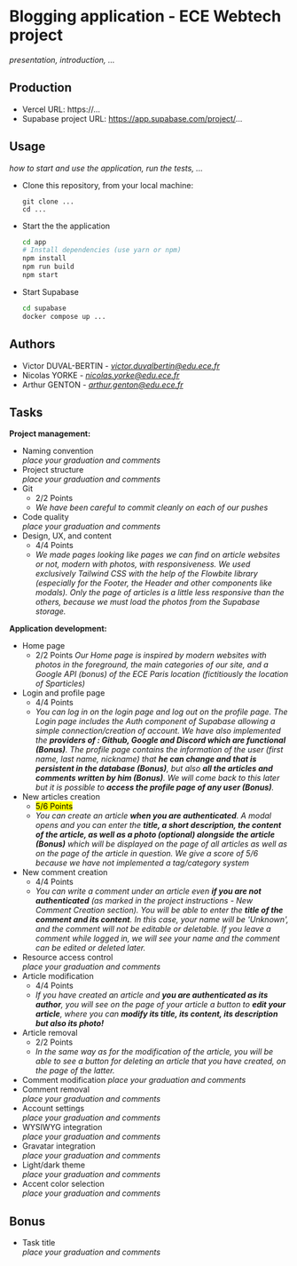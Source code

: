 
# Blogging application - ECE Webtech project

*presentation, introduction, ...*

## Production 

- Vercel URL: https://...
- Supabase project URL: https://app.supabase.com/project/...

## Usage

*how to start and use the application, run the tests, ...*

* Clone this repository, from your local machine:
  ```
  git clone ...
  cd ...
  ```
* Start the the application
  ```bash
  cd app
  # Install dependencies (use yarn or npm)
  npm install
  npm run build
  npm start
  ```
* Start Supabase
  ```bash
  cd supabase
  docker compose up ...
  ```

## Authors

- Victor DUVAL-BERTIN - *victor.duvalbertin@edu.ece.fr*
- Nicolas YORKE - *nicolas.yorke@edu.ece.fr*
- Arthur GENTON - *arthur.genton@edu.ece.fr*

## Tasks
  
**Project management:**

* Naming convention   
  *place your graduation and comments*
* Project structure   
  *place your graduation and comments*
* Git   
  * 2/2 Points
  * *We have been careful to commit cleanly on each of our pushes*  
* Code quality   
  *place your graduation and comments*
* Design, UX, and content   
  * 4/4 Points
  * *We made pages looking like pages we can find on article websites or not, modern with photos, with responsiveness. We used exclusively Tailwind CSS with the help of the Flowbite library (especially for the Footer, the Header and other components like modals). Only the page of articles is a little less responsive than the others, because we must load the photos from the Supabase storage.*

**Application development:**

* Home page   
  * 2/2 Points
  *Our Home page is inspired by modern websites with photos in the foreground, the main categories of our site, and a Google API (bonus) of the ECE Paris location (fictitiously the location of Sparticles)*
* Login and profile page   
  * 4/4 Points
  * *You can log in on the login page and log out on the profile page. The Login page includes the Auth component of Supabase allowing a simple connection/creation of account. We have also implemented the **providers of : Github, Google and Discord which are functional (Bonus)**. The profile page contains the information of the user (first name, last name, nickname) that **he can change and that is persistent in the database (Bonus)**, but also **all the articles and comments written by him (Bonus)**. We will come back to this later but it is possible to **access the profile page of any user (Bonus)**.*
* New articles creation   
  * <mark> 5/6 Points </mark>
  * *You can create an article **when you are authenticated**. A modal opens and you can enter the **title, a short description, the content of the article, as well as a photo (optional) alongside the article (Bonus)** which will be displayed on the page of all articles as well as on the page of the article in question.
  We give a score of 5/6 because we have not implemented a tag/category system*
* New comment creation
  * 4/4 Points   
  * *You can write a comment under an article even **if you are not authenticated** (as marked in the project instructions - New Comment Creation section). You will be able to enter the **title of the comment and its content**. In this case, your name will be 'Unknown', and the comment will not be editable or deletable. If you leave a comment while logged in, we will see your name and the comment can be edited or deleted later.*
* Resource access control   
  *place your graduation and comments*
* Article modification 
  * 4/4 Points  
  * *If you have created an article and **you are authenticated as its author**, you will see on the page of your article a button to **edit your article**, where you can **modify its title, its content, its description but also its photo!***
* Article removal   
  * 2/2 Points
  * *In the same way as for the modification of the article, you will be able to see a button for deleting an article that you have created, on the page of the latter.*
* Comment modification
  *place your graduation and comments*
* Comment removal   
  *place your graduation and comments*
* Account settings   
  *place your graduation and comments*
* WYSIWYG integration   
  *place your graduation and comments*
* Gravatar integration   
  *place your graduation and comments*
* Light/dark theme   
  *place your graduation and comments*
* Accent color selection   
  *place your graduation and comments*

## Bonus

* Task title   
  *place your graduation and comments*
